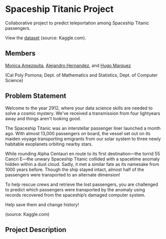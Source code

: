 # Spaceship Titanic Project
Collaborative project to predict teleportation among Spaceship Titanic passengers.

View the [dataset](https://www.kaggle.com/competitions/spaceship-titanic) (source: Kaggle.com).


## Members
[Monica Amezquita](https://github.com/mmamezq), [Alejandro Hernandez](https://github.com/alejandroh3005), and [Hugo Marquez](https://github.com)

(Cal Poly Pomona; Dept. of Mathematics and Statistics, Dept. of Computer Science)

## Problem Statement
Welcome to the year 2912, where your data science skills are needed to solve a cosmic mystery. We've received a transmission from four lightyears away and things aren't looking good.

The Spaceship Titanic was an interstellar passenger liner launched a month ago. With almost 13,000 passengers on board, the vessel set out on its maiden voyage transporting emigrants from our solar system to three newly habitable exoplanets orbiting nearby stars.

While rounding Alpha Centauri en route to its first destination—the torrid 55 Cancri E—the unwary Spaceship Titanic collided with a spacetime anomaly hidden within a dust cloud. Sadly, it met a similar fate as its namesake from 1000 years before. Though the ship stayed intact, almost half of the passengers were transported to an alternate dimension!

To help rescue crews and retrieve the lost passengers, you are challenged to predict which passengers were transported by the anomaly using records recovered from the spaceship’s damaged computer system.

Help save them and change history!

(source: Kaggle.com)

## Project Description
